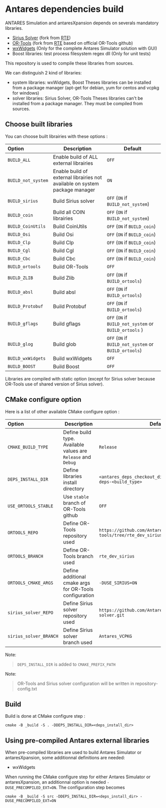# Antares dependencies build

 ANTARES Simulation and antaresXpansion depends on severals mandatory libraries.
 - [Sirius Solver](https://github.com/AntaresSimulatorTeam/sirius-solver/tree/Antares_VCPKG) (fork from [RTE](https://github.com/rte-france/sirius-solver/tree/Antares_VCPKG))
 - [OR-Tools](https://github.com/AntaresSimulatorTeam/or-tools/tree/rte_dev_sirius) (fork from [RTE](https://github.com/rte-france/or-tools/tree/rte_dev_sirius) based on official OR-Tools github)
 - [wxWidgets](https://github.com/wxWidgets/wxWidgets)
 (Only for the complete Antares Simulator solution with GUI)
 - Boost libraries: test process filesystem regex dll (Only for unit tests)

This repository is used to compile these libraries from sources.

We can distinguish 2 kind of libraries:
- system libraries: wxWidgets, Boost
Theses libraries can be installed from a package manager (apt-get for debian, yum for centos and vcpkg for windows)
- solver libraries: Sirius Solver, OR-Tools
Theses libraries can't be installed from a package manager. They must be compiled from sources.

## Choose built libraries
You can choose built librairies with these options :

|Option | Description | Default |
|:-------|-------|-------|
|`BUILD_ALL`|Enable build of ALL external librairies| `OFF`|
|`BUILD_not_system`|Enable build of external librairies not available on system package manager | `ON`|
|`BUILD_sirius`|Build Sirius solver | `OFF` (`ON` if `BUILD_not_system`)|
|`BUILD_coin`|Build all COIN librairies | `OFF` (`ON` if `BUILD_not_system`)|
|`BUILD_CoinUtils`|Build CoinUtils | `OFF` (`ON` if `BUILD_coin`)|
|`BUILD_Osi`|Build Osi | `OFF` (`ON` if `BUILD_coin`)|
|`BUILD_Clp`|Build Clp | `OFF` (`ON` if `BUILD_coin`)|
|`BUILD_Cgl`|Build Cgl | `OFF` (`ON` if `BUILD_coin`)|
|`BUILD_Cbc`|Build Cbc | `OFF` (`ON` if `BUILD_coin`)|
|`BUILD_ortools`|Build OR-Tools | `OFF`|
|`BUILD_ZLIB`|Build Zlib | `OFF` (`ON` if `BUILD_ortools`)|
|`BUILD_absl`|Build absl | `OFF` (`ON` if `BUILD_ortools`)|
|`BUILD_Protobuf`|Build Protobuf | `OFF` (`ON` if `BUILD_ortools`)|
|`BUILD_gflags`|Build gflags | `OFF` (`ON` if `BUILD_not_system` or `BUILD_ortools` )|
|`BUILD_glog`|Build glob | `OFF` (`ON` if `BUILD_not_system` or `BUILD_ortools`)|
|`BUILD_wxWidgets`|Build wxWidgets | `OFF`|
|`BUILD_BOOST`|Build Boost | `OFF`|

Libraries are compiled with static option (except for Sirius solver because OR-Tools use of shared version of Sirius solver).


## CMake configure option

Here is a list of other available CMake configure option :

|Option | Description | Default |
|:-------|-------|-------|
|`CMAKE_BUILD_TYPE` |Define build type. Available values are `Release` and `Debug`  | `Release`|
|`DEPS_INSTALL_DIR`|Define libraries install directory| `<antares_deps_checkout_dir>/../rte-antares-deps-<build_type>`|
|`USE_ORTOOLS_STABLE`| Use `stable` branch of OR-Tools github| `OFF`|
|`ORTOOLS_REPO`| Define OR-Tools repository used| `https://github.com/AntaresSimulatorTeam/or-tools/tree/rte_dev_sirius`|
|`ORTOOLS_BRANCH`| Define OR-Tools branch used| `rte_dev_sirius`|
|`ORTOOLS_CMAKE_ARGS`| Define additional cmake args for OR-Tools configuration| `-DUSE_SIRIUS=ON`|
|`sirius_solver_REPO`| Define Sirius solver repository used| `https://github.com/AntaresSimulatorTeam/sirius-solver.git`|
|`sirius_solver_BRANCH`| Define Sirius solver branch used| `Antares_VCPKG`|

Note:
> `DEPS_INSTALL_DIR` is added to `CMAKE_PREFIX_PATH`

Note:
> OR-Tools and Sirius solver configuration will be written in repository-config.txt
## Build
Build is done at CMake configure step :

`cmake -B _build -S . -DDEPS_INSTALL_DIR=<deps_install_dir>`

## Using pre-compiled Antares external libraries
When pre-compiled libraries are used to build Antares Simulator or antaresXpansion, some additionnal definitions are needed:
- wxWidgets

When running the CMake configure step for either Antares Simulator or antaresXpansion, an additionnal option is needed `-DUSE_PRECOMPILED_EXT=ON`.
The configuration step becomes

`cmake -B _build -S src -DDEPS_INSTALL_DIR=<deps_install_dir> -DUSE_PRECOMPILED_EXT=ON`

